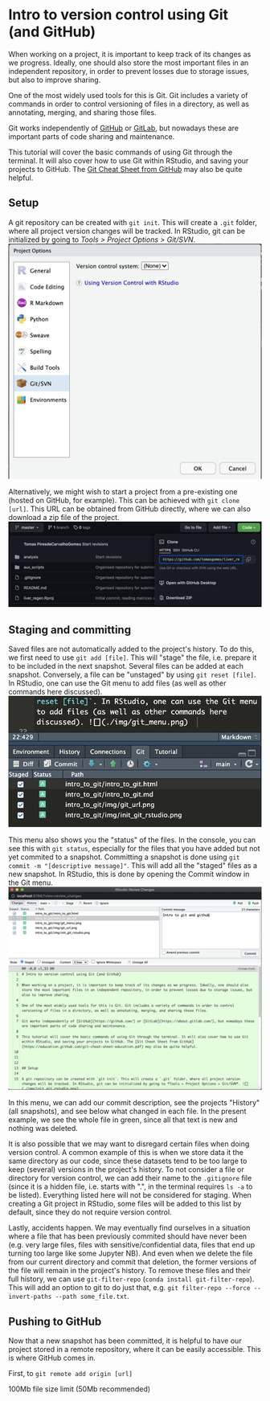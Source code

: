 # Intro to version control using Git (and GitHub)  

When working on a project, it is important to keep track of its changes as we progress. Ideally, one should also store the most important files in an independent repository, in order to prevent losses due to storage issues, but also to improve sharing.  

One of the most widely used tools for this is Git. Git includes a variety of commands in order to control versioning of files in a directory, as well as annotating, merging, and sharing those files.  

Git works independently of [GitHub](https://github.com/) or [GitLab](https://about.gitlab.com/), but nowadays these are important parts of code sharing and maintenance.  

This tutorial will cover the basic commands of using Git through the terminal. It will also cover how to use Git within RStudio, and saving your projects to GitHub. The [Git Cheat Sheet from GitHub](https://education.github.com/git-cheat-sheet-education.pdf) may also be quite helpful.  
  
  

## Setup

A git repository can be created with `git init`. This will create a `.git` folder, where all project version changes will be tracked. In RStudio, git can be initialized by going to *Tools > Project Options > Git/SVN*. ![](./img/init_git_rstudio.png)  

Alternatively, we might wish to start a project from a pre-existing one (hosted on GitHub, for example). This can be achieved with `git clone [url]`. This URL can be obtained from GitHub directly, where we can also download a zip file of the project. ![](./img/git_url.png)  
  

## Staging and committing

Saved files are not automatically added to the project's history. To do this, we first need to use `git add [file]`. This will "stage" the file, i.e. prepare it to be included in the next snapshot. Several files can be added at each snapshot. Conversely, a file can be "unstaged" by using `git reset [file]`. In RStudio, one can use the Git menu to add files (as well as other commands here discussed). ![](./img/git_menu.png)  

This menu also shows you the "status" of the files. In the console, you can see this with `git status`, especially for the files that you have added but not yet commited to a snapshot. Committing a snapshot is done using `git commit -m "[descriptive message]"`. This will add all the "staged" files as a new snapshot. In RStudio, this is done by opening the Commit window in the Git menu. ![](./img/git_commit.png)  

In this menu, we can add our commit description, see the projects "History" (all snapshots), and see below what changed in each file. In the present example, we see the whole file in green, since all that text is new and nothing was deleted.  

It is also possible that we may want to disregard certain files when doing version control. A common example of this is when we store data it the same directory as our code, since these datasets tend to be too large to keep (several) versions in the project's history. To not consider a file or directory for version control, we can add their name to the `.gitignore` file (since it is a hidden file, i.e. starts with ".", in the terminal requires `ls -a` to be listed). Everything listed here will not be considered for staging. When creating a Git project in RStudio, some files will be added to this list by default, since they do not require version control.  

Lastly, accidents happen. We may eventually find ourselves in a situation where a file that has been previously commited should have never been (e.g. very large files, files with sensitive/confidential data, files that end up turning too large like some Jupyter NB). And even when we delete the file from our current directory and commit that deletion, the former versions of the file will remain in the project's history. To remove these files and their full history, we can use `git-filter-repo` (`conda install git-filter-repo`). This will add an option to git to do just that, e.g. `git filter-repo --force --invert-paths --path some_file.txt`.  
  

## Pushing to GitHub

Now that a new snapshot has been committed, it is helpful to have our project stored in a remote repository, where it can be easily accessible. This is where GitHub comes in.  

First, to 
`git remote add origin [url]`

100Mb file size limit (50Mb recommended)

